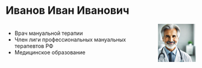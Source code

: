 # Иванов Иван Иванович

<div style="display: flex; align-items: center;">
  <div>
    <ul>
      <li>Врач мануальной терапии</li>
      <li>Член лиги профессиональных мануальных терапевтов РФ</li>
      <li>Медицинское образование</li>
    </ul>
  </div>
  <img src="images/vrachfoto.jpg" alt="Описание картинки" style="margin-left: 20px; max-width: 100px;">
</div>
